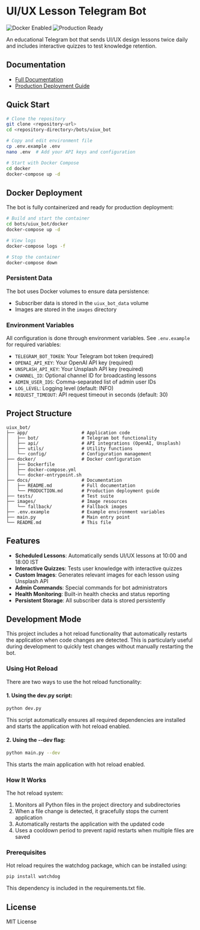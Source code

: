 # UI/UX Lesson Telegram Bot

![Docker Enabled](https://img.shields.io/badge/Docker-Enabled-blue)
![Production Ready](https://img.shields.io/badge/Status-Production%20Ready-green)

An educational Telegram bot that sends UI/UX design lessons twice daily and includes interactive quizzes to test knowledge retention.

## Documentation

- [Full Documentation](docs/README.md)
- [Production Deployment Guide](docs/PRODUCTION.md)

## Quick Start

```bash
# Clone the repository
git clone <repository-url>
cd <repository-directory>/bots/uiux_bot

# Copy and edit environment file
cp .env.example .env
nano .env  # Add your API keys and configuration

# Start with Docker Compose
cd docker
docker-compose up -d
```

## Docker Deployment

The bot is fully containerized and ready for production deployment:

```bash
# Build and start the container
cd bots/uiux_bot/docker
docker-compose up -d

# View logs
docker-compose logs -f

# Stop the container
docker-compose down
```

### Persistent Data

The bot uses Docker volumes to ensure data persistence:
- Subscriber data is stored in the `uiux_bot_data` volume
- Images are stored in the `images` directory

### Environment Variables

All configuration is done through environment variables. See `.env.example` for required variables:

- `TELEGRAM_BOT_TOKEN`: Your Telegram bot token (required)
- `OPENAI_API_KEY`: Your OpenAI API key (required)
- `UNSPLASH_API_KEY`: Your Unsplash API key (required)
- `CHANNEL_ID`: Optional channel ID for broadcasting lessons
- `ADMIN_USER_IDS`: Comma-separated list of admin user IDs
- `LOG_LEVEL`: Logging level (default: INFO)
- `REQUEST_TIMEOUT`: API request timeout in seconds (default: 30)

## Project Structure

```
uiux_bot/
├── app/                    # Application code
│   ├── bot/                # Telegram bot functionality
│   ├── api/                # API integrations (OpenAI, Unsplash)
│   ├── utils/              # Utility functions
│   └── config/             # Configuration management
├── docker/                 # Docker configuration
│   ├── Dockerfile
│   ├── docker-compose.yml
│   └── docker-entrypoint.sh
├── docs/                   # Documentation
│   ├── README.md           # Full documentation
│   └── PRODUCTION.md       # Production deployment guide
├── tests/                  # Test suite
├── images/                 # Image resources
│   └── fallback/           # Fallback images
├── .env.example            # Example environment variables
├── main.py                 # Main entry point
└── README.md               # This file
```

## Features

- **Scheduled Lessons**: Automatically sends UI/UX lessons at 10:00 and 18:00 IST
- **Interactive Quizzes**: Tests user knowledge with interactive quizzes
- **Custom Images**: Generates relevant images for each lesson using Unsplash API
- **Admin Commands**: Special commands for bot administrators
- **Health Monitoring**: Built-in health checks and status reporting
- **Persistent Storage**: All subscriber data is stored persistently

## Development Mode

This project includes a hot reload functionality that automatically restarts the application when code changes are detected. This is particularly useful during development to quickly test changes without manually restarting the bot.

### Using Hot Reload

There are two ways to use the hot reload functionality:

#### 1. Using the dev.py script:

```bash
python dev.py
```

This script automatically ensures all required dependencies are installed and starts the application with hot reload enabled.

#### 2. Using the --dev flag:

```bash
python main.py --dev
```

This starts the main application with hot reload enabled.

### How It Works

The hot reload system:

1. Monitors all Python files in the project directory and subdirectories
2. When a file change is detected, it gracefully stops the current application
3. Automatically restarts the application with the updated code
4. Uses a cooldown period to prevent rapid restarts when multiple files are saved

### Prerequisites

Hot reload requires the watchdog package, which can be installed using:

```bash
pip install watchdog
```

This dependency is included in the requirements.txt file.

## License

MIT License 